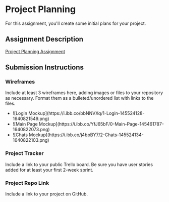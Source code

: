 # Project Planning
For this assignment, you'll create some initial plans for your project.

## Assignment Description
[Project Planning Assignment](https://education.launchcode.org/liftoff/modules/assignments/project-planning)

## Submission Instructions

### Wireframes

Include at least 3 wireframes here, adding images or files to your repository as necessary. Format them as a bulleted/unordered list with links to the files.
<ul>
  
  <li>![Login Mockup](https://i.ibb.co/bbNNVXq/1-Login-145524128-1640821549.png)</li>

  <li>![Main Page Mockup](https://i.ibb.co/YfJ65bF/0-Main-Page-145461787-1640822073.png)</li>

  <li>![Chats Mockup](https://i.ibb.co/j4bpBY7/2-Chats-145524134-1640822103.png)</li>
    
 </ul>

### Project Tracker

Include a link to your public Trello board. Be sure you have user stories added for at least your first 2-week sprint.

### Project Repo Link

Include a link to your project on GitHub.
